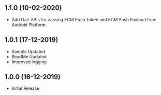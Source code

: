## 1.1.0 (10-02-2020)

* Add Dart APIs for passing FCM Push Token and FCM Push Payload from Android Platform.

## 1.0.1 (17-12-2019)

* Sample Updated
* ReadMe Updated
* Improved logging

## 1.0.0 (16-12-2019)

* Initial Release
